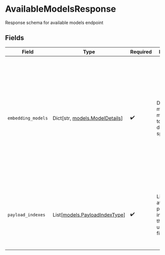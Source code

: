 # AvailableModelsResponse

Response schema for available models endpoint


## Fields

| Field                                                                                                                                                                                                  | Type                                                                                                                                                                                                   | Required                                                                                                                                                                                               | Description                                                                                                                                                                                            | Example                                                                                                                                                                                                |
| ------------------------------------------------------------------------------------------------------------------------------------------------------------------------------------------------------ | ------------------------------------------------------------------------------------------------------------------------------------------------------------------------------------------------------ | ------------------------------------------------------------------------------------------------------------------------------------------------------------------------------------------------------ | ------------------------------------------------------------------------------------------------------------------------------------------------------------------------------------------------------ | ------------------------------------------------------------------------------------------------------------------------------------------------------------------------------------------------------ |
| `embedding_models`                                                                                                                                                                                     | Dict[str, [models.ModelDetails](../models/modeldetails.md)]                                                                                                                                            | :heavy_check_mark:                                                                                                                                                                                     | Dictionary mapping model names to their detailed specifications                                                                                                                                        | {<br/>"multimodal": {<br/>"size": 1408,<br/>"supported_modalities": [<br/>"text",<br/>"image",<br/>"video"<br/>],<br/>"vector_type": "dense"<br/>},<br/>"text": {<br/>"size": 1024,<br/>"supported_modalities": [<br/>"text"<br/>],<br/>"vector_type": "dense"<br/>}<br/>} |
| `payload_indexes`                                                                                                                                                                                      | List[[models.PayloadIndexType](../models/payloadindextype.md)]                                                                                                                                         | :heavy_check_mark:                                                                                                                                                                                     | List of available payload index types that can be used for filtering                                                                                                                                   | [<br/>{<br/>"type": "keyword"<br/>},<br/>{<br/>"type": "integer"<br/>},<br/>{<br/>"type": "text"<br/>}<br/>]                                                                                           |